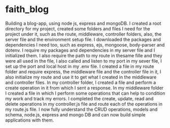 # faith_blog
Building a blog-app, using node js, express and mongoDB. 
I created a root directory for my project, created some folders and files I need for the project under it, such as the route, middleware, controller folders, 
also, the server file and the environment setup file. I downloaded the packages and dependencies I need too, such as express, ejs, mongoose, body-parser and dotenv.
I require my packages and dependencies in my server file and I  initialized them. I also require the path to my route in thesame fille and they were all used in the file, 
I also called and listen to my port in my sever file, I set up the port and local host in my .env file. I created a file in my route folder and require express, 
the middleware file and the controller file in it, I also initialize my route and use it to get what I created in the middleware and controller files. In my controller folder,
I created a file and perform a create operation in it from which I sent a response. In my middleware folder I created a file in which I perform some operations that can help 
to condition my work and track my errors. I completed the create, update, read and delete operations in my controller.js file and route each of the operations in my route.js file. I now fully understand the CRUD operations, models and schema, node.js, express and mongo DB and can  now build simple applications with them.
